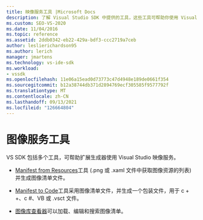 ```yaml
---
title: 映像服务工具 |Microsoft Docs
description: 了解 Visual Studio SDK 中提供的工具，这些工具可帮助你使用 Visual Studio 映像服务构建扩展。
ms.custom: SEO-VS-2020
ms.date: 11/04/2016
ms.topic: reference
ms.assetid: 2ddb0342-eb22-429a-bdf3-ccc2719a7ceb
author: leslierichardson95
ms.author: lerich
manager: jmartens
ms.technology: vs-ide-sdk
ms.workload:
- vssdk
ms.openlocfilehash: 11e06a15ead0d73773c47d4948e189de0661f354
ms.sourcegitcommit: b12a38744db371d2894769ecf305585f9577792f
ms.translationtype: MT
ms.contentlocale: zh-CN
ms.lasthandoff: 09/13/2021
ms.locfileid: "126664804"
---
```

# <a name="image-service-tools"></a>图像服务工具
VS SDK 包括多个工具，可帮助扩展生成器使用 Visual Studio 映像服务。

- [Manifest from Resources](../../extensibility/internals/manifest-from-resources.md)工具 (.png 或 .xaml 文件中获取图像资源的列表) 并生成图像清单文件。

- [Manifest to Code](../../extensibility/internals/manifest-to-code.md)工具采用图像清单文件，并生成一个包装文件，用于 c + +、c #、VB 或 .vsct 文件。

- [图像库查看器](../../extensibility/internals/image-library-viewer.md)可以加载、编辑和搜索图像清单。

